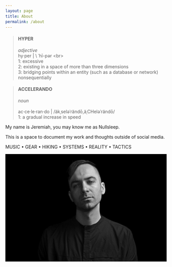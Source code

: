 ```yaml
---
layout: page
title: About
permalink: /about
---
```


> #### HYPER
> _adjective_<br>
> hy·​per | \ ˈhī-pər  \<br>
> <br>
> 1: excessive<br>
> 2: existing in a space of more than three dimensions<br>
> 3: bridging points within an entity (such as a database or network) nonsequentially

> #### ACCELERANDO
> _noun_<br>
> <br>
> ac·​ce·​le·​ran·​do | /äkˌseləˈrändō,äˌCHeləˈrändō/<br>
> 1: a gradual increase in speed

My name is Jeremiah, you may know me as Nullsleep.

This is a space to document my work and thoughts outside of social media. 

MUSIC • GEAR • HIKING • SYSTEMS • REALITY • TACTICS

![nullsleep-photo](/assets/image/about/nullsleep-photo-promo.jpg)